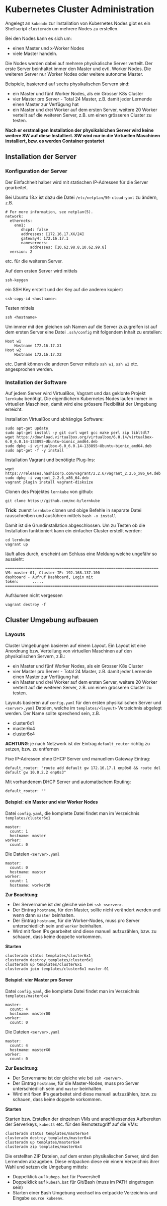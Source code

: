 Kubernetes Cluster Administration
=================================

Angelegt an `kubeadm` zur Installation von Kubernetes Nodes gibt es ein Shellscript `clusteradm` um mehrere Nodes zu erstellen.

Bei den Nodes kann es sich um:
* einen Master und x-Worker Nodes 
* viele Master
handeln.

Die Nodes werden dabei auf mehrere physikalische Server verteilt. 
Der erste Server beinhaltet immer den Master und evtl. Worker Nodes. 
Die weiteren Server nur Worker Nodes oder weitere autonome Master.

Beispiele, basierend auf sechs physikalischen Servern sind:
* ein Master und fünf Worker Nodes, als ein Grosser K8s Cluster
* vier Master pro Server - Total 24 Master, z.B. damit jeder Lernende einen Master zur Verfügung hat
* ein Master und drei Worker auf dem ersten Server, weitere 20 Worker verteilt auf die weiteren Server, z.B. um einen grösseren Cluster zu testen.

**Nach er erstmaligen Installation der physikalsichen Server wird keine weitere SW auf diese Installiert. SW wird nur in die Virtuellen Maschinen installiert, bzw. es werden Container gestartet**

Installation der Server
-----------------------

### Konfiguration der Server

Der Einfachheit halber wird mit statischen IP-Adressen für die Server gearbeitet.

Bei Ubuntu 18.x ist dazu die Datei `/etc/netplan/50-cloud-yaml` zu ändern, z.B.

    # For more information, see netplan(5).
    network:
      ethernets:
        eno1:
           dhcp4: false
           addresses: [172.16.17.XX/24]
           gateway4: 172.16.17.1
           nameservers:
               addresses: [10.62.98.8,10.62.99.8]           
      version: 2

etc. für die weiteren Server.

Auf dem ersten Server wird mittels 

    ssh-keygen
    
ein SSH Key erstellt und der Key auf die anderen kopiert:

    ssh-copy-id <hostname>:
    
Testen mittels

    ssh <hostname>
    
Um immer mit den gleichen ssh Namen auf die Server zuzugreifen ist auf dem ersten Server eine Datei `.ssh/config` mit folgendem Inhalt zu erstellen:

    Host w1
        Hostname 172.16.17.X1
    Host w2
        Hostname 172.16.17.X2

etc. Damit können die anderen Server mittels `ssh w1`, `ssh w2` etc. angesprochen werden.     
    
### Installation der Software

Auf jedem Server wird VirtualBox, Vagrant und das geklonte Projekt `lernkube` benötigt. Die eigentlichern Kubernetes Nodes laufen immer in virtuellen Maschinen, damit wird eine grössere Flexibilität der Umgebung erreicht.

Installation VirtualBox und abhängige Software:

    sudo apt-get update
    sudo apt-get install -y git curl wget gcc make perl zip libltdl7
    wget https://download.virtualbox.org/virtualbox/6.0.14/virtualbox-6.0_6.0.14-133895~Ubuntu~bionic_amd64.deb
    sudo dpkg -i virtualbox-6.0_6.0.14-133895~Ubuntu~bionic_amd64.deb
    sudo apt-get -f -y install
    

Installation Vagrant und benötigte Plug-Ins:

    wget https://releases.hashicorp.com/vagrant/2.2.6/vagrant_2.2.6_x86_64.deb
    sudo dpkg -i vagrant_2.2.6_x86_64.deb
    vagrant plugin install vagrant-disksize

Clonen des Projektes `lernkube` von github:

    git clone https://github.com/mc-b/lernkube
    
**Trick**: zuerst `lernkube` clonen und obige Befehle in separate Datei rausschreiben und ausführen mittels `bash -x install` 
    
Damit ist die Grundinstallation abgeschlossen. Um zu Testen ob die Installation funktioniert kann ein einfacher Cluster erstellt werden:

    cd lernkube
    vagrant up
        
läuft alles durch, erscheint am Schluss eine Meldung welche ungefähr so aussieht:

    ====================================================================
    VM: master-01, Cluster-IP: 192.168.137.100
    dashboard - Aufruf Dashboard, Login mit
    token:      .....
    ====================================================================

Aufräumen nicht vergessen

    vagrant destroy -f

Cluster Umgebung aufbauen
-------------------------

### Layouts

Cluster Umgebungen basieren auf einem Layout. Ein Layout ist eine Anordnung bzw. Verteilung von virtuellen Maschinen auf den physikalischen Servern, z.B.:
* ein Master und fünf Worker Nodes, als ein Grosser K8s Cluster
* vier Master pro Server - Total 24 Master, z.B. damit jeder Lernende einen Master zur Verfügung hat
* ein Master und drei Worker auf dem ersten Server, weitere 20 Worker verteilt auf die weiteren Server, z.B. um einen grösseren Cluster zu testen.

Layouts basieren auf `config.yaml` für den ersten physikalischen Server und `<server>.yaml` Dateien, welche im `templates/<layout>` Verzeichnis abgelegt werden.
Der Name sollte sprechend sein, z.B.
* cluster6x1
* master6x4
* cluster6x4

**ACHTUNG**: je nach Netzwerk ist der Eintrag `default_router` richtig zu setzen, bzw. zu entfernen

Fixe IP-Adressen ohne DHCP Server und manuellem Gateway Eintrag:

    default_router: "route add default gw 172.16.17.1 enp0s8 && route del default gw 10.0.2.2 enp0s3"
    
Mit vorhandenem DHCP Server und automatischem Routing:   

    default_router: ""

#### Beispiel: ein Master und vier Worker Nodes

Datei `config.yaml`, die komplette Datei findet man im Verzeichnis `templates/cluster6x1`

    master:
      count: 1
      hostname: master
    worker:
      count: 0

Die Dateien `<server>.yaml`

    master:
      count: 0
      hostname: master
    worker:
      count: 1
      hostname: worker30     
      
**Zur Beachtung**: 
* Der Servername ist der gleiche wie bei `ssh <server>`.
* Der Eintrag `hostname`, für den Master, sollte nicht verändert werden und wenn dann `master` beinhalten.
* Der Eintrag `hostname`, für die Worker-Nodes, muss pro Server unterschiedlich sein und `worker` beinhalten.
* Wird mit fixen IPs gearbeitet sind diese manuell aufzuzählen, bzw. zu schauen, dass keine doppelte vorkommen.

**Starten**

    clusteradm status templates/cluster6x1
    clusteradm destroy templates/cluster6x1
    clusteradm up templates/cluster6x1
    clusteradm join templates/cluster6x1 master-01
    
#### Beispiel: vier Master pro Server 

Datei `config.yaml`, die komplette Datei findet man im Verzeichnis `templates/master6x4`

    master:
      count: 4
      hostname: master00
    worker:
      count: 0

Die Dateien `<server>.yaml`

    master:
      count: 4
      hostname: masterX0
    worker:
      count: 0
      
**Zur Beachtung**: 
* Der Servername ist der gleiche wie bei `ssh <server>`.
* Der Eintrag `hostname`, für die Master-Nodes, muss pro Server unterschiedlich sein und `master` beinhalten.
* Wird mit fixen IPs gearbeitet sind diese manuell aufzuzählen, bzw. zu schauen, dass keine doppelte vorkommen.

**Starten**

Starten bzw. Erstellen der einzelnen VMs und anschliessendes Aufbereiten der Serverkeys, `kubectl` etc. für den Remotezugriff auf die VMs:

    clusteradm status templates/master6x4
    clusteradm destroy templates/master6x4
    clusteradm up templates/master6x4
    clusteradm zip templates/master6x4
   
Die erstellten ZIP Dateien, auf dem ersten physikalischen Server, sind den Lernenden abzugeben. Diese entpacken diese ein einem Verzeichnis ihrer Wahl und setzen die Umgebung mittels:
* Doppelklick auf `kubeps.bat` für Powershell
* Doppelklick auf `kubesh.bat` für Git/Bash (muss im PATH eingetragen sein)
* Starten einer Bash Umgebung wechsel ins entpackte Verzeichnis und Eingabe `source kubeenv`.

       
